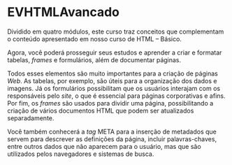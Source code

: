 # EVHTMLAvancado

Dividido em quatro módulos, este curso traz conceitos que complementam o conteúdo apresentado em nosso curso de HTML – Básico. 

Agora, você poderá prosseguir seus estudos e aprender a criar e formatar tabelas, *frames* e formulários, além de documentar páginas. 

Todos esses elementos são muito importantes para a criação de páginas *Web*. As tabelas, por exemplo, são úteis para a organização dos dados e imagens. Já os formulários possibilitam que os usuários interajam com os responsáveis pelo *site*, o que é essencial para páginas corporativas e afins. Por fim, os *frames* são usados para dividir uma página, possibilitando a criação de vários documentos HTML que podem ser atualizados separadamente. 

Você também conhecerá a *tag* META para a inserção de metadados que servem para descrever as definições da página, incluir palavras-chaves, entre outros dados que não aparecem para o usuário, mas que são utilizados pelos navegadores e sistemas de busca.